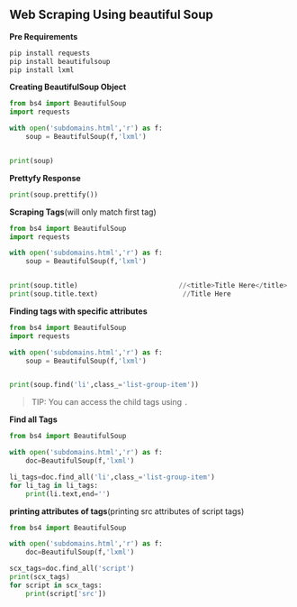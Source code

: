 ## Web Scraping Using beautiful Soup

__Pre Requirements__
```python
pip install requests
pip install beautifulsoup
pip install lxml
```


__Creating BeautifulSoup Object__
```python
from bs4 import BeautifulSoup
import requests

with open('subdomains.html','r') as f:
	soup = BeautifulSoup(f,'lxml')


print(soup)
```


__Prettyfy Response__
```python
print(soup.prettify())
```


__Scraping Tags__(will only match first tag)
```python
from bs4 import BeautifulSoup
import requests

with open('subdomains.html','r') as f:
	soup = BeautifulSoup(f,'lxml')


print(soup.title)                         //<title>Title Here</title>
print(soup.title.text)                     //Title Here

```


__Finding tags with specific attributes__
```python
from bs4 import BeautifulSoup
import requests

with open('subdomains.html','r') as f:
	soup = BeautifulSoup(f,'lxml')


print(soup.find('li',class_='list-group-item'))
```

> TIP: You can access the child tags using `.` 

__Find all Tags__
```python
from bs4 import BeautifulSoup

with open('subdomains.html','r') as f:
	doc=BeautifulSoup(f,'lxml')

li_tags=doc.find_all('li',class_='list-group-item')
for li_tag in li_tags:
	print(li.text,end='')
```


__printing attributes of tags__(printing src attributes of script tags)
```python
from bs4 import BeautifulSoup

with open('subdomains.html','r') as f:
	doc=BeautifulSoup(f,'lxml')

scx_tags=doc.find_all('script')
print(scx_tags)
for script in scx_tags:
	print(script['src'])
```

